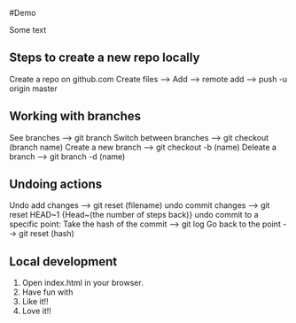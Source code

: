 #Demo

Some text

## Steps to create a new repo locally
Create a repo on github.com
Create files --> Add --> remote add --> push -u origin master

## Working with branches
See branches --> git branch
Switch between branches --> git checkout (branch name)
Create a new branch --> git checkout -b (name)
Deleate a branch --> git branch -d (name)

## Undoing actions
Undo add changes --> git reset (filename)
undo commit changes --> git reset HEAD~1 {Head~(the number of steps back)}
undo commit to a specific point:
    Take the hash of the commit --> git log
    Go back to the point --> git reset (hash)

## Local development
1. Open index.html in your browser.
2. Have fun with
3. Like it!!
4. Love it!!
